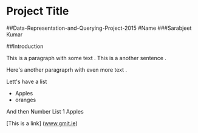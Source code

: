 # Project Title
##Data-Representation-and-Querying-Project-2015
#Name
###Sarabjeet Kumar

##Introduction


This is a paragraph with some text . This is a another sentence .

Here's another paragraprh with even more text . 

Lett's have a list 
- Apples
- oranges 

And then Number List
1 Apples 

[This is a link]  (www.gmit.ie)

